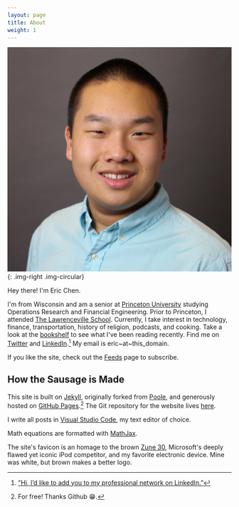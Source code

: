 ```yaml
---
layout: page
title: About
weight: 1
---
```


![Eric Chen headshot](/assets/2015/01/eric-chen.jpg){: .img-right .img-circular}

Hey there! I'm Eric Chen.

I'm from Wisconsin and am a senior at [Princeton University][pu] studying Operations Research and Financial Engineering. Prior to Princeton, I attended [The Lawrenceville School][ls]. Currently, I take interest in technology, finance, transportation, history of religion, podcasts, and cooking. Take a look at the [bookshelf][bookshelf] to see what I've been reading recently. Find me on [Twitter][twitter] and [LinkedIn][linkedin].[^1] My email is eric~at~this_domain.

If you like the site, check out the [Feeds][feeds] page to subscribe.

[pu]: http://www.princeton.edu/
[ls]: http://www.lawrenceville.org/index.aspx
[bookshelf]: http://ericjwdchen.org/bookshelf/
[twitter]: https://twitter.com/ericjwdchen
[linkedin]: https://www.linkedin.com/in/ericjwdchen

[feeds]: http://ericjwdchen.org/feeds/

## How the Sausage is Made

This site is built on [Jekyll][jekyll], originally forked from [Poole][poole], and generously hosted on [GitHub Pages][gp].[^2] The Git repository for the website lives [here][repo].

I write all posts in [Visual Studio Code][vscode], my text editor of choice.

Math equations are formatted with [MathJax][mj].

The site's favicon is an homage to the brown [Zune 30][Zune 30], Microsoft's deeply flawed yet iconic iPod competitor, and my favorite electronic device. Mine was white, but brown makes a better logo.

[jekyll]: http://jekyllrb.com/
[poole]: http://getpoole.com/
[gp]: https://pages.github.com/
[repo]: https://github.com/ericjwdchen/ericjwdchen.github.io

[vscode]: https://code.visualstudio.com/

[mj]: https://www.mathjax.org/

[Zune 30]: http://en.wikipedia.org/wiki/Zune_30

[^1]: ["Hi, I’d like to add you to my professional network on LinkedIn.”](http://www.newyorker.com/cartoons/issue-cartoons/cartoons-from-the-october-5-2015-issue)

[^2]: For free! Thanks Github 😁.